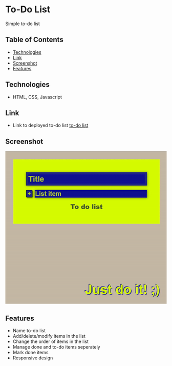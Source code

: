 # To-Do List

Simple to-do list

## Table of Contents

- [Technologies](#Technologies)
- [Link](#Link)
- [Screenshot](#screenshot)
- [Features](#Features)

## Technologies

- HTML, CSS, Javascript

## Link

- Link to deployed to-do list
[to-do list](https://todolist-sunhee.netlify.app/)

## Screenshot

![](to-do-list.gif)

## Features

- Name to-do list
- Add/delete/modify items in the list
- Change the order of items in the list
- Manage done and to-do items seperately
- Mark done items
- Responsive design
